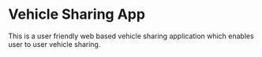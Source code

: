 # Vehicle Sharing App
This is a user friendly web based vehicle sharing application which enables user to user vehicle sharing.